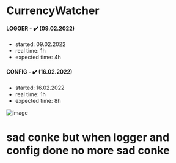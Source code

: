 # CurrencyWatcher

#### LOGGER - ✔️ (09.02.2022) 

  - started: 09.02.2022
  - real time: 1h
  - expected time: 4h

#### CONFIG - ✔️ (16.02.2022)

  - started: 16.02.2022
  - real time: 1h
  - expected time: 8h

![image](https://user-images.githubusercontent.com/90755402/154239783-cea5a24a-417f-41b9-87ae-cdc3603e2c5f.png)


# sad conke but when logger and config done no more sad conke
